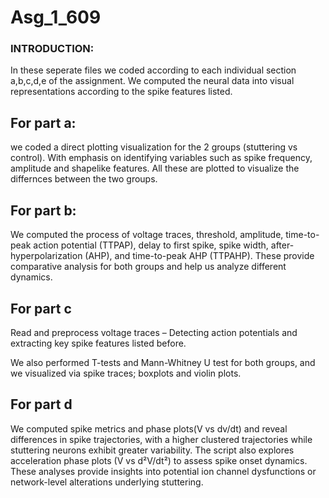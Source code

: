 # Asg_1_609
### INTRODUCTION:
In these seperate files we coded according to each individual section a,b,c,d,e of the assignment.
We computed the neural data into visual representations according to the spike features listed.

## For part a: 
 we coded a direct plotting visualization for the 2 groups (stuttering vs control). With emphasis on identifying variables such as spike frequency, amplitude and shapelike features. All these are plotted to visualize the differnces between the two groups.


## For part b:

We computed the process of voltage traces, threshold, amplitude, time-to-peak action potential (TTPAP), delay to first spike, spike width, after-hyperpolarization (AHP), and time-to-peak AHP (TTPAHP). 
These provide comparative analysis for both groups and help us analyze different dynamics.

 
## For part c

Read and preprocess voltage traces – Detecting action potentials and extracting key spike features listed before.

We also performed T-tests and Mann-Whitney U test for both groups, and we visualized via spike traces; boxplots and violin plots.


## For part d

We computed spike metrics and phase plots(V vs dv/dt) and reveal differences in spike trajectories, with a higher clustered trajectories while stuttering neurons exhibit greater variability. The script also explores acceleration phase plots (V vs d²V/dt²) to assess spike onset dynamics. These analyses provide insights into potential ion channel dysfunctions or network-level alterations underlying stuttering.
